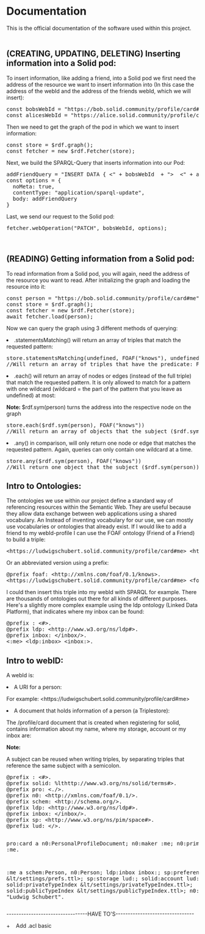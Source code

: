 <!DOCTYPE html>
<html lang="en" xml:lang="en" xmlns="http://www.w3.org/1999/xhtml">
  <head>
        <meta charset="utf-8" />
  </head>
<h1>Documentation</h1>This is the official documentation of the software used within this project.<div><br/>
<p><h2><b>(CREATING, UPDATING, DELETING) Inserting information into a Solid pod:</b></h2></p><p>To insert information, like adding a friend, into a Solid pod we first need the address of the resource we want to insert information into (In this case the address of the webId and the address of the friends webId, which we will insert): </p><div><pre>const bobsWebId = "https://bob.solid.community/profile/card#me"; //own pod
const alicesWebId = "https://alice.solid.community/profile/card#me"; //pod of our friend</pre>Then we need to get the graph of the pod in which we want to insert information: <br /><pre>const store = $rdf.graph();
const fetcher = new $rdf.Fetcher(store);</pre>Next, we build the SPARQL-Query that inserts information into our Pod:<br /><pre>addFriendQuery = "INSERT DATA { <" + bobsWebId  + "> <http: 0.1="" foaf="" knows="" xmlns.com=""> &lt;" + alicesWebId + "&gt;.}"<http: 0.1="" foaf="" knows="" xmlns.com="">
const options = {
  noMeta: true,
  contentType: "application/sparql-update",
  body: addFriendQuery
}</http:></http:></pre>Last, we send our request to the Solid pod:<br /><pre>fetcher.webOperation("PATCH", bobsWebId, options);<br /></http:></pre><p><http: 0.1="" foaf="" knows="" xmlns.com="">
<br/><h2><b>(READING) Getting information from a Solid pod:</b></h2></p>
<p>To read information from a Solid pod, you will again, need the address of the resource you want to read. After initializing the graph and loading the resource into it:</http:></p>
<pre>const person = "https://bob.solid.community/profile/card#me";
const store = $rdf.graph();
const fetcher = new $rdf.Fetcher(store);
await fetcher.load(person);</pre>
<p>Now we can query the graph using 3 different methods of querying:</p>
<li>.statementsMatching() will return an array of triples that match the requested pattern:
<pre>store.statementsMatching(undefined, FOAF("knows"), undefined);
//Will return an array of triples that have the predicate: FOAF("knows")</pre></li>
<li>.each() will return an array of nodes or edges (instead of the full triple) that match the requested pattern. It is only allowed to match for a pattern with one wildcard (wildcard = the part of the pattern that you leave as undefined) at most:</li>
<p><b>Note: </b>$rdf.sym(person) turns the address into the respective node on the graph</p>
<pre>store.each($rdf.sym(person), FOAF("knows"))
//Will return an array of objects that the subject ($rdf.sym(person)) is related to via FOAF("knows")</pre>
<li>.any() in comparison, will only return one node or edge that matches the requested pattern. Again, queries can only contain one wildcard at a time.</li>
<pre>store.any($rdf.sym(person), FOAF("knows"))
//Will return one object that the subject ($rdf.sym(person)) is related to via FOAF("knows")</pre>

<h2>Intro to Ontologies:</h2>
<p>The ontologies we use within our project define a standard way of referencing resources within the Semantic Web. They are useful because they allow data exchange between web applications using a shared vocabulary. An Instead of inventing vocabulary for our use, we can mostly use vocabularies or ontologies that already exist. If I would like to add a friend to my webId-profile I can use the FOAF ontology (Friend of a Friend) to build a triple:</p>
<pre>&lthttps://ludwigschubert.solid.community/profile/card#me> &lthttp://xmlns.com/foaf/0.1/knows> &lthttps://malte18.solid.community/profile/card#me>.</pre>
<p>Or an abbreviated version using a prefix:</p>
<pre>@prefix foaf: &lthttp://xmlns.com/foaf/0.1/knows>.
&lthttps://ludwigschubert.solid.community/profile/card#me> &ltfoaf:knows> &lthttps://malte18.solid.community/profile/card#me>.</pre>
<p>I could then insert this triple into my webId with SPARQL for example. There are thousands of ontologies out there for all kinds of different purposes. Here's a slightly more complex example using the ldp ontology (Linked Data Platform), that indicates where my inbox can be found:</p>
<pre>@prefix : &lt#>.
@prefix ldp: &lthttp://www.w3.org/ns/ldp#>.
@prefix inbox: &lt/inbox/>.
&lt:me> &ltldp:inbox> &ltinbox:>.</pre>

<h2>Intro to webID:</h2>
<p>A webId is:</p>
<li>A URI for a person:
  <p>For example: &lthttps://ludwigschubert.solid.community/profile/card#me></p>
</li>
<li>A document that holds information of a person (a Triplestore):
<p>The /profile/card document that is created when registering for solid, contains information about my name, where my storage, account or my inbox are: </p>
<b>Note:</b><p>A subject can be reused when writing triples, by separating triples that reference the same subject with a semicolon.</p>
<pre>@prefix : &lt#>.
@prefix solid: %lthttp://www.w3.org/ns/solid/terms#>.
@prefix pro: &lt./>.
@prefix n0: &lthttp://xmlns.com/foaf/0.1/>.
@prefix schem: &lthttp://schema.org/>.
@prefix ldp: &lthttp://www.w3.org/ns/ldp#>.
@prefix inbox: &lt/inbox/>.
@prefix sp: &lthttp://www.w3.org/ns/pim/space#>.
@prefix lud: &lt/>.

pro:card a n0:PersonalProfileDocument; n0:maker :me; n0:primaryTopic :me.

:me
    a schem:Person, n0:Person;
    ldp:inbox inbox:;
    sp:preferencesFile &lt/settings/prefs.ttl>;
    sp:storage lud:;
    solid:account lud:;
    solid:privateTypeIndex &lt/settings/privateTypeIndex.ttl>;
    solid:publicTypeIndex &lt/settings/publicTypeIndex.ttl>;
    n0:name "Ludwig Schubert".
</pre></li>
<p>---------------------------------HAVE TO'S--------------------------------</p>
<p>+    Add .acl basic</p>
</html>
